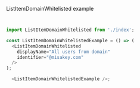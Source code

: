 ListItemDomainWhitelisted example

```js


import ListItemDomainWhitelisted from './index';

const ListItemDomainWhitelistedExample = () => (
  <ListItemDomainWhitelisted
    displayName="All users from domain"
    identifier="@misakey.com"
  />
);

  <ListItemDomainWhitelistedExample />;
```